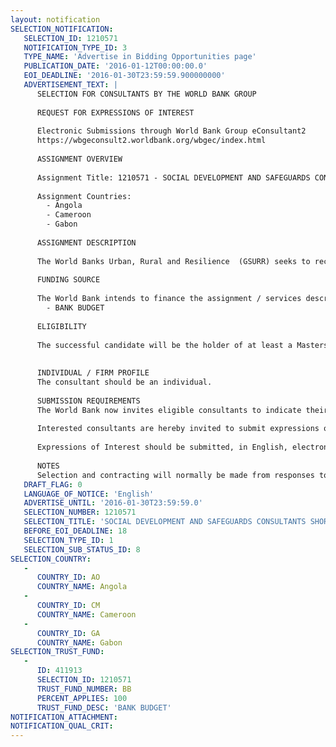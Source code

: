 ```yaml
---
layout: notification
SELECTION_NOTIFICATION: 
   SELECTION_ID: 1210571
   NOTIFICATION_TYPE_ID: 3
   TYPE_NAME: 'Advertise in Bidding Opportunities page'
   PUBLICATION_DATE: '2016-01-12T00:00:00.0'
   EOI_DEADLINE: '2016-01-30T23:59:59.900000000'
   ADVERTISEMENT_TEXT: |
      SELECTION FOR CONSULTANTS BY THE WORLD BANK GROUP
      
      REQUEST FOR EXPRESSIONS OF INTEREST
      
      Electronic Submissions through World Bank Group eConsultant2
      https://wbgeconsult2.worldbank.org/wbgec/index.html
      
      ASSIGNMENT OVERVIEW
      
      Assignment Title: 1210571 - SOCIAL DEVELOPMENT AND SAFEGUARDS CONSULTANTS SHORT TERM CONSULTANCY TO BE BASED IN CAMEROON, GABON AND ANGOLA
      
      Assignment Countries:
        - Angola
        - Cameroon
        - Gabon
      
      ASSIGNMENT DESCRIPTION
      
      The World Banks Urban, Rural and Resilience  (GSURR) seeks to recruit Short Term Consultants (STCs) as Social Development and Safeguards Consultants for the Cameroon, Gabon and Angola Country Offices. The Consultants will assist Urban, Rural and Resilience  Social Global Practice (GSURR) to provide consistent and timely support to the Country Management Unit (CMU) and sector staff on social safeguard issues in the countries listed above. The Consultants will provide support to the project team for projects under both preparation and implementation in a variety of sectors and will provide the following key functions: technical support to project teams during preparation, technical inputs for project documents, technical review of various social safeguard related documents, timely identification of risks and mitigation measures, propose citizen engagement mechanisms, project monitoring during implementation support missions, training for project counterparts and any other support.
      
      FUNDING SOURCE
      
      The World Bank intends to finance the assignment / services described below under the following trust fund(s):
        - BANK BUDGET
      
      ELIGIBILITY
      
      The successful candidate will be the holder of at least a Masters or its equivalent in a social science, anthropology, law or interdisciplinary field with at least 7 years or more demonstrated experience in social development or safeguard compliance. Some knowledge of the World Bank social safeguard policies with a particular focus on OP 4.12 (Involuntary Resettlement) is required. S/he will also have proven technical, analytical, writing and communication skills as well as some knowledge of the work of the Bank including fiduciary and administrative procedures. Working fluency in both English and French is required (For Cameroon and Gabon) and English and Portuguese (for Angola). 
      
      
      INDIVIDUAL / FIRM PROFILE
      The consultant should be an individual. 
      
      SUBMISSION REQUIREMENTS
      The World Bank now invites eligible consultants to indicate their interest in providing the services.  Interested consultants must provide information indicating that they are qualified to perform the services (brochures, description of similar assignments, experience in similar conditions, availability of appropriate skills among staff, etc.).  Please note that the total size of all attachments should be less than 5MB. The World Bank invites qualified individuals to view the full position description, complete selection criteria, required competencies and indicate their interest in being considered by submitting and online application and expression of interest. The expression of interest and CV must include academic qualifications, experience and a description of similar assignments or work performed. Closing date is January 30, 2016. The World Bank Group is committed to achieving diversity in terms of gender, nationality, culture and educational background. Only shortlisted candidates will be contacted.  
      
      Interested consultants are hereby invited to submit expressions of interest.
      
      Expressions of Interest should be submitted, in English, electronically through World Bank Group eConsultant2 (https://wbgeconsult2.worldbank.org/wbgec/index.html)
      
      NOTES
      Selection and contracting will normally be made from responses to this notification.  The consultant will be selected from a shortlist, subject to availability of funding.
   DRAFT_FLAG: 0
   LANGUAGE_OF_NOTICE: 'English'
   ADVERTISE_UNTIL: '2016-01-30T23:59:59.0'
   SELECTION_NUMBER: 1210571
   SELECTION_TITLE: 'SOCIAL DEVELOPMENT AND SAFEGUARDS CONSULTANTS SHORT TERM CONSULTANCY TO BE BASED IN CAMEROON, GABON AND ANGOLA'
   BEFORE_EOI_DEADLINE: 18
   SELECTION_TYPE_ID: 1
   SELECTION_SUB_STATUS_ID: 8
SELECTION_COUNTRY: 
   - 
      COUNTRY_ID: AO
      COUNTRY_NAME: Angola
   - 
      COUNTRY_ID: CM
      COUNTRY_NAME: Cameroon
   - 
      COUNTRY_ID: GA
      COUNTRY_NAME: Gabon
SELECTION_TRUST_FUND: 
   - 
      ID: 411913
      SELECTION_ID: 1210571
      TRUST_FUND_NUMBER: BB
      PERCENT_APPLIES: 100
      TRUST_FUND_DESC: 'BANK BUDGET'
NOTIFICATION_ATTACHMENT: 
NOTIFICATION_QUAL_CRIT: 
---
```

